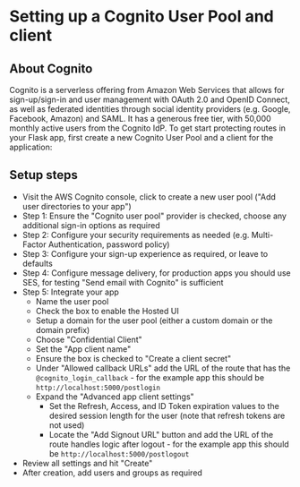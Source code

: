 # Setting up a Cognito User Pool and client

## About Cognito

Cognito is a serverless offering from Amazon Web Services that allows for sign-up/sign-in and user management with OAuth 2.0 and OpenID Connect, as well as federated identities through social identity providers (e.g. Google, Facebook, Amazon) and SAML. It has a generous free tier, with 50,000 monthly active users from the Cognito IdP. To get start protecting routes in your Flask app, first create a new Cognito User Pool and a client for the application:

## Setup steps

- Visit the AWS Cognito console, click to create a new user pool ("Add user directories to your app")
- Step 1: Ensure the "Cognito user pool" provider is checked, choose any additional sign-in options as required
- Step 2: Configure your security requirements as needed (e.g. Multi-Factor Authentication, password policy)
- Step 3: Configure your sign-up experience as required, or leave to defaults
- Step 4: Configure message delivery, for production apps you should use SES, for testing "Send email with Cognito" is sufficient
- Step 5: Integrate your app
    - Name the user pool
    - Check the box to enable the Hosted UI
    - Setup a domain for the user pool (either a custom domain or the domain prefix)
    - Choose "Confidential Client"
    - Set the "App client name"
    - Ensure the box is checked to "Create a client secret"
    - Under "Allowed callback URLs" add the URL of the route that has the `@cognito_login_callback` - for the example app this should be `http://localhost:5000/postlogin`
    - Expand the "Advanced app client settings"
        - Set the Refresh, Access, and ID Token expiration values to the desired session length for the user (note that refresh tokens are not used)
        - Locate the "Add Signout URL" button and add the URL of the route handles logic after logout - for the example app this should be `http://localhost:5000/postlogout`
- Review all settings and hit "Create"
- After creation, add users and groups as required